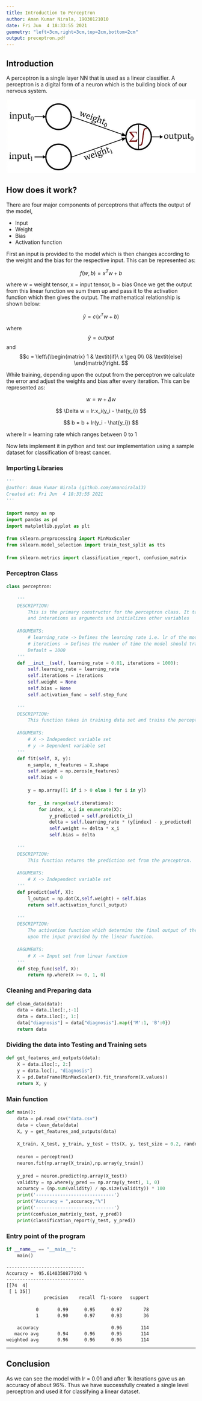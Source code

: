```yaml
---
title: Introduction to Perceptron
author: Aman Kumar Nirala, 19030121010
date: Fri Jun  4 18:33:55 2021
geometry: "left=3cm,right=3cm,top=2cm,bottom=2cm"
output: preceptron.pdf
---
```


## Introduction

A perceptron is a single layer NN that is used as a linear classifier. A perceptron is a digital form of a neuron which is the building block of our nervous system.

![Perceptron Image](img1.jpg)

## How does it work?

There are four major components of perceptrons that affects the output of the model,

- Input
- Weight
- Bias
- Activation function

First an input is provided to the model which is then changes according to the weight and the bias for the respective input. This can be represented as:

$$
f(w,b) = x^Tw + b
$$

where w = weight tensor, x = input tensor, b = bias
Once we get the output from this linear function we sum them up and pass it to the activation function which then gives the output. The mathematical relationship is shown below:

$$
\hat{y} = c(x^Tw+b)
$$

where $$\hat{y} = output$$ and $$c = \left\{\begin{matrix}
1 & \textit{if}\ x \geq 0\\ 
 0& \textit{else}
\end{matrix}\right. $$

While training, depending upon the output from the perceptron we calculate the error and adjust the weights and bias after every iteration. This can be represented as:

$$
w = w + \Delta w
$$

$$
\Delta w = lr.x_i(y_i - \hat{y_i})
$$

$$
b = b + lr(y_i - \hat{y_i})
$$

where lr = learning rate which ranges between 0 to 1

Now lets implement it in python and test our implementation using a sample dataset for classification of breast cancer.

### Importing Libraries

```python
'''
@author: Aman Kumar Nirala (github.com/amannirala13)
Created at: Fri Jun  4 18:33:55 2021
'''

import numpy as np
import pandas as pd
import matplotlib.pyplot as plt

from sklearn.preprocessing import MinMaxScaler
from sklearn.model_selection import train_test_split as tts

from sklearn.metrics import classification_report, confusion_matrix
```

### Perceptron Class

```python
class perceptron:

    '''
    DESCRIPTION:
        This is the primary constructor for the perceptron class. It takes in learning rate
        and interations as arguments and initializes other variables

    ARGUMENTS:
        # learning_rate -> Defines the learning rate i.e. lr of the model. Default = 0.01
        # iterations -> Defines the number of time the model should train itself.
        Default = 1000
    '''
    def __init__(self, learning_rate = 0.01, iterations = 1000):
        self.learning_rate = learning_rate
        self.iterations = iterations
        self.weight = None
        self.bias = None
        self.activation_func = self.step_func

    '''
    DESCRIPTION:
        This function takes in training data set and trains the perceptron.

    ARGUMENTS:
        # X -> Independent variable set
        # y -> Dependent variable set
    '''
    def fit(self, X, y):
        n_sample, n_features = X.shape
        self.weight = np.zeros(n_features)
        self.bias = 0

        y = np.array([1 if i > 0 else 0 for i in y])

        for _ in range(self.iterations):
            for index, x_i in enumerate(X):
                y_predicted = self.predict(x_i)
                delta = self.learning_rate * (y[index] - y_predicted)
                self.weight += delta * x_i
                self.bias = delta

    '''
    DESCRIPTION:
        This function returns the prediction set from the preceptron.

    ARGUMENTS:
        # X -> Independent variable set
    '''
    def predict(self, X):
        l_output = np.dot(X,self.weight) + self.bias
        return self.activation_func(l_output)

    '''
    DESCRIPTION:
        The activation function which determins the final output of the perceptron depending
        upon the input provided by the linear function.

    ARGUMENTS:
        # X -> Input set from linear function
    '''
    def step_func(self, X):
        return np.where(X >= 0, 1, 0)

```

### Cleaning and Preparing data

```python
def clean_data(data):
    data = data.iloc[:,:-1]
    data = data.iloc[:, 1:]
    data["diagnosis"] = data["diagnosis"].map({'M':1, 'B':0})
    return data
```

### Dividing the data into Testing and Training sets

```python
def get_features_and_outputs(data):
    X = data.iloc[:, 2:]
    y = data.loc[:, "diagnosis"]
    X = pd.DataFrame(MinMaxScaler().fit_transform(X.values))
    return X, y
```

### Main function

```python
def main():
    data = pd.read_csv("data.csv")
    data = clean_data(data)
    X, y = get_features_and_outputs(data)

    X_train, X_test, y_train, y_test = tts(X, y, test_size = 0.2, random_state = 13)

    neuron = perceptron()
    neuron.fit(np.array(X_train),np.array(y_train))

    y_pred = neuron.predict(np.array(X_test))
    validity = np.where(y_pred == np.array(y_test), 1, 0)
    accuracy = (np.sum(validity) / np.size(validity)) * 100
    print('-----------------------------')
    print("Accuracy = ",accuracy,"%")
    print('-----------------------------')
    print(confusion_matrix(y_test, y_pred))
    print(classification_report(y_test, y_pred))

```

### Entry point of the program

```python
if __name__ == "__main__":
    main()
```

    -----------------------------
    Accuracy =  95.6140350877193 %
    -----------------------------
    [[74  4]
     [ 1 35]]
                  precision    recall  f1-score   support

               0       0.99      0.95      0.97        78
               1       0.90      0.97      0.93        36

        accuracy                           0.96       114
       macro avg       0.94      0.96      0.95       114
    weighted avg       0.96      0.96      0.96       114

---

## Conclusion

As we can see the model with lr = 0.01 and after 1k iterations gave us an accuracy of about 96%. Thus we have successfully created a single level perceptron and used it for classifying a linear dataset.
